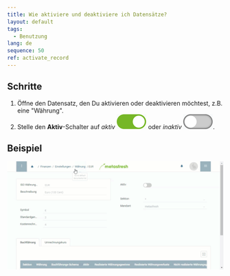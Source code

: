 ```yaml
---
title: Wie aktiviere und deaktiviere ich Datensätze?
layout: default
tags:
  - Benutzung
lang: de
sequence: 50
ref: activate_record
---
```


## Schritte

1. Öffne den Datensatz, den Du aktivieren oder deaktivieren möchtest, z.B. eine "Währung".
1. Stelle den **Aktiv**-Schalter auf *aktiv* ![](assets/active_switch_on.png) oder *inaktiv* ![](assets/active_switch_off.png).

## Beispiel
![](assets/Datensatz_aktivieren.gif)
